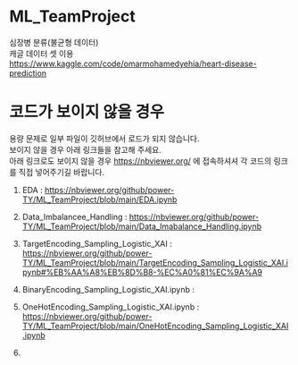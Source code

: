 # ML_TeamProject
심장병 분류(불균형 데이터)\
캐글 데이터 셋 이용 https://www.kaggle.com/code/omarmohamedyehia/heart-disease-prediction

# 코드가 보이지 않을 경우
용량 문제로 일부 파일이 깃허브에서 로드가 되지 않습니다.\
보이지 않을 경우 아래 링크들을 참고해 주세요.\
아래 링크로도 보이지 않을 경우 https://nbviewer.org/ 에 접속하셔셔 각 코드의 링크를 직접 넣어주기길 바랍니다.


1. EDA : https://nbviewer.org/github/power-TY/ML_TeamProject/blob/main/EDA.ipynb

2. Data_Imbalancee_Handling : https://nbviewer.org/github/power-TY/ML_TeamProject/blob/main/Data_Imabalance_Handling.ipynb

3. TargetEncoding_Sampling_Logistic_XAI : https://nbviewer.org/github/power-TY/ML_TeamProject/blob/main/TargetEncoding_Sampling_Logistic_XAI.ipynb#%EB%AA%A8%EB%8D%B8-%EC%A0%81%EC%9A%A9

4. BinaryEncoding_Sampling_Logistic_XAI.ipynb : 

5. OneHotEncoding_Sampling_Logistic_XAI.ipynb : https://nbviewer.org/github/power-TY/ML_TeamProject/blob/main/OneHotEncoding_Sampling_Logistic_XAI.ipynb

6. 
